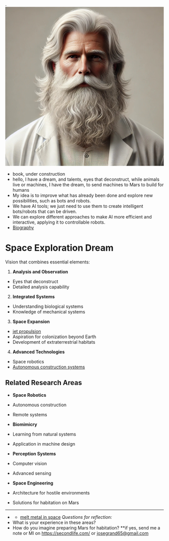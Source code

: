  . ![My-foto-av](https://github.com/0joseDark/0joseDark/blob/main/assets/douctor.jpg)
 - book, under construction
 - hello, I have a dream, and talents, eyes that deconstruct, while animals live or machines, I have the dream, to send machines to Mars to build for humans
 - My idea is to improve what has already been done and explore new possibilities, such as bots and robots.
 - We have AI tools; we just need to use them to create intelligent bots/robots that can be driven.
 - We can explore different approaches to make AI more efficient and interactive, applying it to controllable robots.
 - [Biography](https://github.com/0joseDark/dream/blob/main/Biography.md)
# Space Exploration Dream

Vision that combines essential elements:

1. **Analysis and Observation**
 - Eyes that deconstruct
 - Detailed analysis capability

2. **Integrated Systems**
 - Understanding biological systems
 - Knowledge of mechanical systems

3. **Space Expansion**
 - [jet propulsion](https://github.com/0joseDark/dream/blob/main/English-jet-propulsion.md)
 - Aspiration for colonization beyond Earth
 - Development of extraterrestrial habitats

4. **Advanced Technologies**
 - Space robotics
 - [Autonomous construction systems](https://github.com/0joseDark/dream/blob/main/hostile-environment.md)

## Related Research Areas

- **Space Robotics**
 - Autonomous construction
 - Remote systems

- **Biomimicry**
 - Learning from natural systems
 - Application in machine design

- **Perception Systems**
 - Computer vision
 - Advanced sensing

- **Space Engineering**
 - Architecture for hostile environments
 - Solutions for habitation on Mars

---
 - - [melt metal in space](https://github.com/0joseDark/dream/blob/main/English-melt-metal.md)
*Questions for reflection:*
- What is your experience in these areas?
- How do you imagine preparing Mars for habitation?
**if yes, send me a note or MI on https://secondlife.com/ or josegrand65@gmail.com
